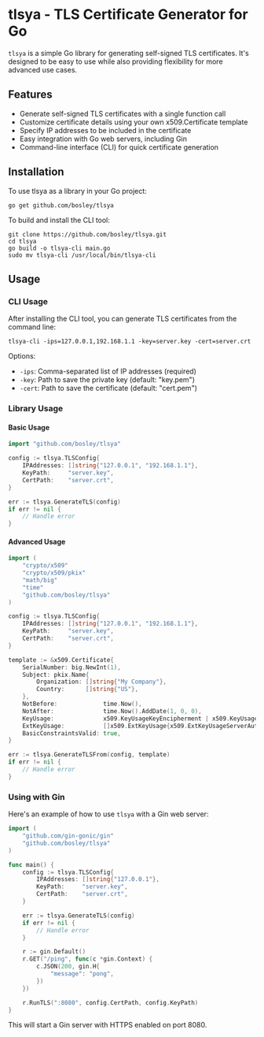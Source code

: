 # tlsya - TLS Certificate Generator for Go

`tlsya` is a simple Go library for generating self-signed TLS certificates.
It's designed to be easy to use while also providing flexibility for more advanced use cases.

## Features

- Generate self-signed TLS certificates with a single function call
- Customize certificate details using your own x509.Certificate template
- Specify IP addresses to be included in the certificate
- Easy integration with Go web servers, including Gin
- Command-line interface (CLI) for quick certificate generation

## Installation

To use tlsya as a library in your Go project:

```
go get github.com/bosley/tlsya
```

To build and install the CLI tool:

```
git clone https://github.com/bosley/tlsya.git
cd tlsya
go build -o tlsya-cli main.go
sudo mv tlsya-cli /usr/local/bin/tlsya-cli
```

## Usage

### CLI Usage

After installing the CLI tool, you can generate TLS certificates from the command line:

```
tlsya-cli -ips=127.0.0.1,192.168.1.1 -key=server.key -cert=server.crt
```

Options:
- `-ips`: Comma-separated list of IP addresses (required)
- `-key`: Path to save the private key (default: "key.pem")
- `-cert`: Path to save the certificate (default: "cert.pem")

### Library Usage

#### Basic Usage

```go
import "github.com/bosley/tlsya"

config := tlsya.TLSConfig{
    IPAddresses: []string{"127.0.0.1", "192.168.1.1"},
    KeyPath:     "server.key",
    CertPath:    "server.crt",
}

err := tlsya.GenerateTLS(config)
if err != nil {
    // Handle error
}
```

#### Advanced Usage

```go
import (
    "crypto/x509"
    "crypto/x509/pkix"
    "math/big"
    "time"
    "github.com/bosley/tlsya"
)

config := tlsya.TLSConfig{
    IPAddresses: []string{"127.0.0.1", "192.168.1.1"},
    KeyPath:     "server.key",
    CertPath:    "server.crt",
}

template := &x509.Certificate{
    SerialNumber: big.NewInt(1),
    Subject: pkix.Name{
        Organization: []string{"My Company"},
        Country:      []string{"US"},
    },
    NotBefore:             time.Now(),
    NotAfter:              time.Now().AddDate(1, 0, 0),
    KeyUsage:              x509.KeyUsageKeyEncipherment | x509.KeyUsageDigitalSignature,
    ExtKeyUsage:           []x509.ExtKeyUsage{x509.ExtKeyUsageServerAuth},
    BasicConstraintsValid: true,
}

err := tlsya.GenerateTLSFrom(config, template)
if err != nil {
    // Handle error
}
```

### Using with Gin

Here's an example of how to use `tlsya` with a Gin web server:

```go
import (
    "github.com/gin-gonic/gin"
    "github.com/bosley/tlsya"
)

func main() {
    config := tlsya.TLSConfig{
        IPAddresses: []string{"127.0.0.1"},
        KeyPath:     "server.key",
        CertPath:    "server.crt",
    }

    err := tlsya.GenerateTLS(config)
    if err != nil {
        // Handle error
    }

    r := gin.Default()
    r.GET("/ping", func(c *gin.Context) {
        c.JSON(200, gin.H{
            "message": "pong",
        })
    })

    r.RunTLS(":8080", config.CertPath, config.KeyPath)
}
```

This will start a Gin server with HTTPS enabled on port 8080.

